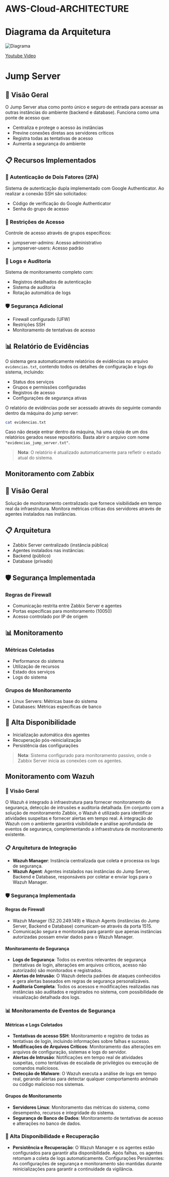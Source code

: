 # AWS-Cloud-ARCHITECTURE

# Diagrama da Arquitetura

![Diagrama](diagrama.png)


[Youtube Video](https://www.youtube.com/watch?v=BLX6GrUMj8c)


# Jump Server

## 🎯 Visão Geral
O Jump Server atua como ponto único e seguro de entrada para acessar as outras instâncias do ambiente (backend e database). Funciona como uma ponte de acesso que:
- Centraliza e protege o acesso às instâncias
- Previne conexões diretas aos servidores críticos
- Registra todas as tentativas de acesso
- Aumenta a segurança do ambiente
  
## 📋 Recursos Implementados

### 🔐 Autenticação de Dois Fatores (2FA)
Sistema de autenticação dupla implementado com Google Authenticator. Ao realizar a conexão SSH são solicitados:
- Código de verificação do Google Authenticator
- Senha do grupo de acesso

### 👥 Restrições de Acesso
Controle de acesso através de grupos específicos:
- jumpserver-admins: Acesso administrativo
- jumpserver-users: Acesso padrão

### 📝 Logs e Auditoria
Sistema de monitoramento completo com:
- Registros detalhados de autenticação
- Sistema de auditoria
- Rotação automática de logs

### 🛡️ Segurança Adicional
- Firewall configurado (UFW)
- Restrições SSH
- Monitoramento de tentativas de acesso

## 📊 Relatório de Evidências

O sistema gera automaticamente relatórios de evidências no arquivo `evidencias.txt`, contendo todos os detalhes de configuração e logs do sistema, incluindo:
- Status dos serviços
- Grupos e permissões configuradas
- Registros de acesso
- Configurações de segurança ativas

O relatório de evidências pode ser acessado através do seguinte comando dentro da máquina do jump server:

```bash
cat evidencias.txt
```

Caso não deseje entrar dentro da máquina, há uma cópia de um dos relatórios gerados nesse repositório. Basta abrir o arquivo com nome ```"evidencias_jump_server.txt"```.

> **Nota**: O relatório é atualizado automaticamente para refletir o estado atual do sistema.


## Monitoramento com Zabbix

## 🎯 Visão Geral
Solução de monitoramento centralizado que fornece visibilidade em tempo real da infraestrutura. Monitora métricas críticas dos servidores através de agentes instalados nas instâncias.

## 📋 Arquitetura
- Zabbix Server centralizado (instância pública)
- Agentes instalados nas instâncias:
 - Backend (público)
 - Database (privado)

## 🛡️ Segurança Implementada
### Regras de Firewall
- Comunicação restrita entre Zabbix Server e agentes
- Portas específicas para monitoramento (10050)
- Acesso controlado por IP de origem

## 📊 Monitoramento
### Métricas Coletadas
- Performance do sistema
- Utilização de recursos
- Estado dos serviços
- Logs do sistema

### Grupos de Monitoramento
- Linux Servers: Métricas base do sistema
- Databases: Métricas específicas de banco

## 🔄 Alta Disponibilidade
- Inicialização automática dos agentes
- Recuperação pós-reinicialização
- Persistência das configurações

> **Nota**: Sistema configurado para monitoramento passivo, onde o Zabbix Server inicia as conexões com os agentes.


## Monitoramento com Wazuh

### 🎯 Visão Geral
O Wazuh é integrado à infraestrutura para fornecer monitoramento de segurança, detecção de intrusões e auditoria detalhada. Em conjunto com a solução de monitoramento Zabbix, o Wazuh é utilizado para identificar atividades suspeitas e fornecer alertas em tempo real. A integração do Wazuh com o ambiente garantirá visibilidade e análise aprofundada de eventos de segurança, complementando a infraestrutura de monitoramento existente.

### 📋 Arquitetura de Integração
- **Wazuh Manager**: Instância centralizada que coleta e processa os logs de segurança.
- **Wazuh Agent**: Agentes instalados nas instâncias do Jump Server, Backend e Database, responsáveis por coletar e enviar logs para o Wazuh Manager.

### 🛡️ Segurança Implementada
#### Regras de Firewall
- Wazuh Manager (52.20.249.149) e Wazuh Agents (instâncias do Jump Server, Backend e Database) comunicam-se através da porta 1515.
- Comunicação segura e monitorada para garantir que apenas instâncias autorizadas possam enviar dados para o Wazuh Manager.

#### Monitoramento de Segurança
- **Logs de Segurança**: Todos os eventos relevantes de segurança (tentativas de login, alterações em arquivos críticos, acesso não autorizado) são monitorados e registrados.
- **Alertas de Intrusão**: O Wazuh detecta padrões de ataques conhecidos e gera alertas baseados em regras de segurança personalizáveis.
- **Auditoria Completa**: Todos os acessos e modificações realizadas nas instâncias são auditados e registrados no sistema, com possibilidade de visualização detalhada dos logs.

### 📊 Monitoramento de Eventos de Segurança
#### Métricas e Logs Coletados
- **Tentativas de acesso SSH**: Monitoramento e registro de todas as tentativas de login, incluindo informações sobre falhas e sucesso.
- **Modificações de Arquivos Críticos**: Monitoramento das alterações em arquivos de configuração, sistemas e logs do servidor.
- **Alertas de Intrusão**: Notificações em tempo real de atividades suspeitas, como tentativas de escalada de privilégios ou execução de comandos maliciosos.
- **Detecção de Malware**: O Wazuh executa a análise de logs em tempo real, gerando alertas para detectar qualquer comportamento anômalo ou código malicioso nos sistemas.

#### Grupos de Monitoramento
- **Servidores Linux**: Monitoramento das métricas do sistema, como desempenho, recursos e integridade do sistema.
- **Segurança de Banco de Dados**: Monitoramento de tentativas de acesso e alterações no banco de dados.

### 🔄 Alta Disponibilidade e Recuperação
- **Persistência e Recuperação**: O Wazuh Manager e os agentes estão configurados para garantir alta disponibilidade. Após falhas, os agentes retomam a coleta de logs automaticamente.
Configurações Persistentes: As configurações de segurança e monitoramento são mantidas durante reinicializações para garantir a continuidade da vigilância.
